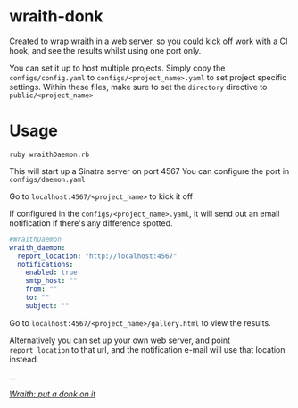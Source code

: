 wraith-donk
============

Created to wrap wraith in a web server, so you could kick off work with a CI hook, and see the results whilst using one port only.

You can set it up to host multiple projects.
Simply copy the ```configs/config.yaml``` to ```configs/<project_name>.yaml``` to set project specific settings.
Within these files, make sure to set the ```directory``` directive to ```public/<project_name>```


Usage
=====

```ruby wraithDaemon.rb```

This will start up a Sinatra server on port 4567
You can configure the port in ```configs/daemon.yaml```

Go to ```localhost:4567/<project_name>``` to kick it off

If configured in the ```configs/<project_name>.yaml```, it will send out an email notification if there's any difference spotted.

```yaml
#WraithDaemon
wraith_daemon:
  report_location: "http://localhost:4567"
  notifications:
    enabled: true
    smtp_host: ""
    from: ""
    to: ""
    subject: ""
```

Go to ```localhost:4567/<project_name>/gallery.html``` to view the results.

Alternatively you can set up your own web server, and point ```report_location``` to that url, and the notification e-mail will use that location instead.

...

[*Wraith: put a donk on it*](http://www.youtube.com/watch?v=ckMvj1piK58)
